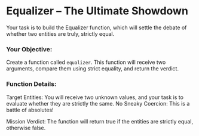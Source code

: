 # Equalizer – The Ultimate Showdown

Your task is to build the Equalizer function, which will settle the debate of whether two entities are truly, strictly equal.

### Your Objective:

Create a function called `equalizer`. This function will receive two arguments, compare them using strict equality, and return the verdict.

### Function Details:

Target Entities: You will receive two unknown values, and your task is to evaluate whether they are strictly the same. No Sneaky Coercion: This is a battle of absolutes!

Mission Verdict: The function will return true if the entities are strictly equal, otherwise false.

